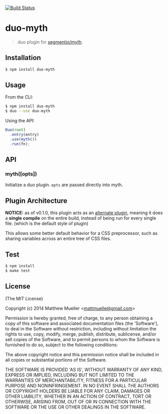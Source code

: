 [![Build Status](https://travis-ci.org/duojs/myth.svg)](https://travis-ci.org/duojs/myth)

# duo-myth

> duo plugin for [segmentio/myth](https://github.com/segmentio/myth).

## Installation

```bash
$ npm install duo-myth
```

## Usage

From the CLI:

```bash
$ npm install duo-myth
$ duo --use duo-myth
```

Using the API:

```js
Duo(root)
  .entry(entry)
  .use(myth())
  .run(fn);
```

## API

### myth([opts])

Initialize a duo plugin. `opts` are passed directly into myth.

## Plugin Architecture

**NOTICE:** as of v0.1.0, this plugin acts as an
[alternate plugin](https://github.com/duojs/duo/blob/master/docs/plugins.md#alternate-plugins),
meaning it does a **single compile** on the entire build, instead of being run
for every single file. (which is the default style of plugin)

This allows some better default behavior for a CSS preprocessor, such as sharing
variables across an entire tree of CSS files.

## Test

```bash
$ npm install
$ make test
```

## License

(The MIT License)

Copyright (c) 2014 Matthew Mueller &lt;mattmuelle@gmail.com&gt;

Permission is hereby granted, free of charge, to any person obtaining
a copy of this software and associated documentation files (the
'Software'), to deal in the Software without restriction, including
without limitation the rights to use, copy, modify, merge, publish,
distribute, sublicense, and/or sell copies of the Software, and to
permit persons to whom the Software is furnished to do so, subject to
the following conditions:

The above copyright notice and this permission notice shall be
included in all copies or substantial portions of the Software.

THE SOFTWARE IS PROVIDED 'AS IS', WITHOUT WARRANTY OF ANY KIND,
EXPRESS OR IMPLIED, INCLUDING BUT NOT LIMITED TO THE WARRANTIES OF
MERCHANTABILITY, FITNESS FOR A PARTICULAR PURPOSE AND NONINFRINGEMENT.
IN NO EVENT SHALL THE AUTHORS OR COPYRIGHT HOLDERS BE LIABLE FOR ANY
CLAIM, DAMAGES OR OTHER LIABILITY, WHETHER IN AN ACTION OF CONTRACT,
TORT OR OTHERWISE, ARISING FROM, OUT OF OR IN CONNECTION WITH THE
SOFTWARE OR THE USE OR OTHER DEALINGS IN THE SOFTWARE.
